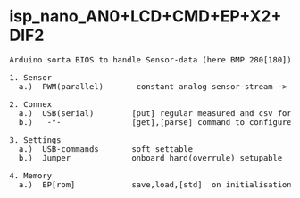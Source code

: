 # isp_nano_AN0+LCD+CMD+EP+X2+DIF2
<pre>
Arduino sorta BIOS to handle Sensor-data (here BMP 280[180]) 

1. Sensor  
  a.)  PWM(parallel)      <put> constant analog sensor-stream -> through external 3xConverter  for SPS-conform 0-10V(2-10V) signals

2. Connex
  a.)  USB(serial)        [put] regular measured and csv formatted data
  b.)   -"-               [get],[parse] command to configure inner parameter  ("debug=[on,off]; Tpwm=[min,max]; EPsave;.. aso")

3. Settings
  a.)  USB-commands       soft settable 
  b.)  Jumper             onboard hard(overrule) setupable
 
4. Memory
  a.)  EP[rom]            save,load,[std]  on initialisation/via USB-commands  
                        
</pre>  

